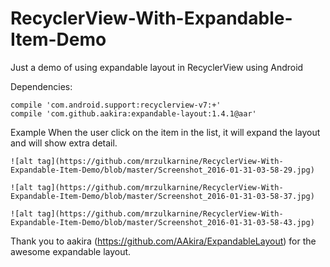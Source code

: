 # RecyclerView-With-Expandable-Item-Demo
Just a demo of using expandable layout in RecyclerView using Android


Dependencies:

    compile 'com.android.support:recyclerview-v7:+'
    compile 'com.github.aakira:expandable-layout:1.4.1@aar'
    
Example
    When the user click on the item in the list, it will expand the layout and will show extra detail.
    
    ![alt tag](https://github.com/mrzulkarnine/RecyclerView-With-Expandable-Item-Demo/blob/master/Screenshot_2016-01-31-03-58-29.jpg)
    
    ![alt tag](https://github.com/mrzulkarnine/RecyclerView-With-Expandable-Item-Demo/blob/master/Screenshot_2016-01-31-03-58-37.jpg)
    
    ![alt tag](https://github.com/mrzulkarnine/RecyclerView-With-Expandable-Item-Demo/blob/master/Screenshot_2016-01-31-03-58-43.jpg)
    

Thank you to aakira (https://github.com/AAkira/ExpandableLayout) for the awesome expandable layout. 
